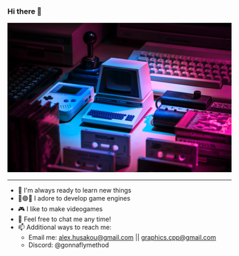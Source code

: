 ### Hi there 👋

![](./media/retro_gaming.jpg)

____

- 🔭 I'm always ready to learn new things
- 🔴🟢🔵 I adore to develop game engines
- 🎮 I like to make videogames
- 💬 Feel free to chat me any time!
- 📫 Additional ways to reach me:
  - Email me: alex.husakou@gmail.com || graphics.cpp@gmail.com
  - Discord:  @gonnaflymethod
